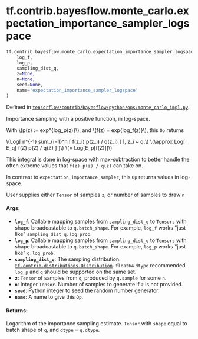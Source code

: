<div itemscope itemtype="http://developers.google.com/ReferenceObject">
<meta itemprop="name" content="tf.contrib.bayesflow.monte_carlo.expectation_importance_sampler_logspace" />
<meta itemprop="path" content="Stable" />
</div>

# tf.contrib.bayesflow.monte_carlo.expectation_importance_sampler_logspace

``` python
tf.contrib.bayesflow.monte_carlo.expectation_importance_sampler_logspace(
    log_f,
    log_p,
    sampling_dist_q,
    z=None,
    n=None,
    seed=None,
    name='expectation_importance_sampler_logspace'
)
```



Defined in [`tensorflow/contrib/bayesflow/python/ops/monte_carlo_impl.py`](https://www.tensorflow.org/code/tensorflow/contrib/bayesflow/python/ops/monte_carlo_impl.py).

Importance sampling with a positive function, in log-space.

With \\(p(z) := exp^{log_p(z)}\\), and \\(f(z) = exp{log_f(z)}\\),
this `Op` returns

\\(Log[ n^{-1} sum_{i=1}^n [ f(z_i) p(z_i) / q(z_i) ] ],  z_i ~ q,\\)
\\(\approx Log[ E_q[ f(Z) p(Z) / q(Z) ] ]\\)
\\(=       Log[E_p[f(Z)]]\\)

This integral is done in log-space with max-subtraction to better handle the
often extreme values that `f(z) p(z) / q(z)` can take on.

In contrast to `expectation_importance_sampler`, this `Op` returns values in
log-space.


User supplies either `Tensor` of samples `z`, or number of samples to draw `n`

#### Args:

* <b>`log_f`</b>: Callable mapping samples from `sampling_dist_q` to `Tensors` with
    shape broadcastable to `q.batch_shape`.
    For example, `log_f` works "just like" `sampling_dist_q.log_prob`.
* <b>`log_p`</b>:  Callable mapping samples from `sampling_dist_q` to `Tensors` with
    shape broadcastable to `q.batch_shape`.
    For example, `log_p` works "just like" `q.log_prob`.
* <b>`sampling_dist_q`</b>:  The sampling distribution.
    <a href="../../../../tf/distributions/Distribution.md"><code>tf.contrib.distributions.Distribution</code></a>.
    `float64` `dtype` recommended.
    `log_p` and `q` should be supported on the same set.
* <b>`z`</b>:  `Tensor` of samples from `q`, produced by `q.sample` for some `n`.
* <b>`n`</b>:  Integer `Tensor`.  Number of samples to generate if `z` is not provided.
* <b>`seed`</b>:  Python integer to seed the random number generator.
* <b>`name`</b>:  A name to give this `Op`.


#### Returns:

Logarithm of the importance sampling estimate.  `Tensor` with `shape` equal
  to batch shape of `q`, and `dtype` = `q.dtype`.